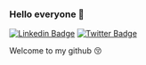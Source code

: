 ### Hello everyone 👋

[![Linkedin Badge](https://img.shields.io/badge/-LinkedIn-blue?style=flat-square&logo=Linkedin&logoColor=white&link=https://www.linkedin.com/in/clodoaldodantas/)](https://www.linkedin.com/in/clodoaldodantas/)
[![Twitter Badge](https://img.shields.io/badge/-Twitter-1ca0f1?style=flat-square&labelColor=1ca0f1&logo=twitter&logoColor=white&link=https://twitter.com/clodoaldojr8)](https://twitter.com/clodoaldojr8)

Welcome to my github :kissing_closed_eyes:

